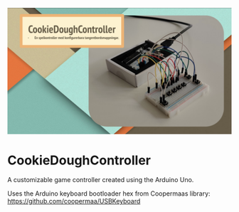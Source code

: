 ![](https://github.com/ParkourManiac/CookieDoughController/blob/master/CookieDoughController.png)

# CookieDoughController

A customizable game controller created using the Arduino Uno.

Uses the Arduino keyboard bootloader hex from Coopermaas library: https://github.com/coopermaa/USBKeyboard

